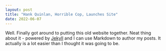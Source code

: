 ```yaml
---
layout: post
title: "Hank Quinlan, Horrible Cop, Launches Site"
date: 2022-06-07
---
```


Well. Finally got around to putting this old website together. Neat thing about it - powered by [Jekyll](http://jekyllrb.com) and I can use Markdown to author my posts. It actually is a lot easier than I thought it was going to be.
